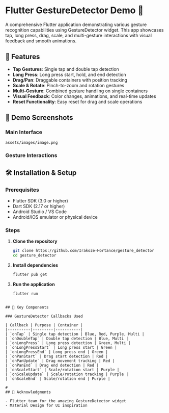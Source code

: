 # Flutter GestureDetector Demo 📱

A comprehensive Flutter application demonstrating various gesture recognition capabilities using GestureDetector widget. This app showcases tap, long press, drag, scale, and multi-gesture interactions with visual feedback and smooth animations.

## 🎯 Features

- **Tap Gestures**: Single tap and double tap detection
- **Long Press**: Long press start, hold, and end detection
- **Drag/Pan**: Draggable containers with position tracking
- **Scale & Rotate**: Pinch-to-zoom and rotation gestures
- **Multi-Gesture**: Combined gesture handling on single containers
- **Visual Feedback**: Color changes, animations, and real-time updates
- **Reset Functionality**: Easy reset for drag and scale operations

## 📸 Demo Screenshots

### Main Interface
```
assets/images/image.png
```


### Gesture Interactions


## 🛠 Installation & Setup

### Prerequisites
- Flutter SDK (3.0 or higher)
- Dart SDK (2.17 or higher)
- Android Studio / VS Code
- Android/iOS emulator or physical device

### Steps
1. **Clone the repository**
   ```bash
   git clone https://github.com/Irakoze-Hortance/gesture_detector
   cd gesture_detector
   ```

2. **Install dependencies**
   ```bash
   flutter pub get
   ```

3. **Run the application**
   ```bash
   flutter run
   ```


```

## 🎨 Key Components

### GestureDetector Callbacks Used

| Callback | Purpose | Container |
|----------|---------|-----------|
| `onTap` | Single tap detection | Blue, Red, Purple, Multi |
| `onDoubleTap` | Double tap detection | Blue, Multi |
| `onLongPress` | Long press detection | Green, Multi |
| `onLongPressStart` | Long press start | Green |
| `onLongPressEnd` | Long press end | Green |
| `onPanStart` | Drag start detection | Red |
| `onPanUpdate` | Drag movement tracking | Red |
| `onPanEnd` | Drag end detection | Red |
| `onScaleStart` | Scale/rotation start | Purple |
| `onScaleUpdate` | Scale/rotation tracking | Purple |
| `onScaleEnd` | Scale/rotation end | Purple |

#
## 🙏 Acknowledgments

- Flutter team for the amazing GestureDetector widget
- Material Design for UI inspiration